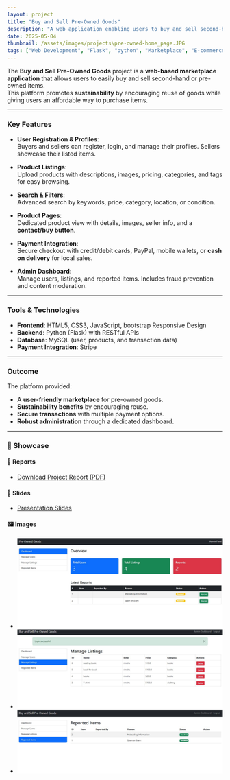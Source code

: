 ```yaml
---
layout: project
title: "Buy and Sell Pre-Owned Goods"
description: "A web application enabling users to buy and sell second-hand items with secure transactions, user profiles, and admin control."
date: 2025-05-04
thumbnail: /assets/images/projects\pre-owned-home_page.JPG
tags: ["Web Development", "Flask", "python", "Marketplace", "E-commerce"]
---
```


The **Buy and Sell Pre-Owned Goods** project is a **web-based marketplace application** that allows users to easily buy and sell second-hand or pre-owned items.  
This platform promotes **sustainability** by encouraging reuse of goods while giving users an affordable way to purchase items.  

---

### Key Features
- **User Registration & Profiles**:  
  Buyers and sellers can register, login, and manage their profiles. Sellers showcase their listed items.  

- **Product Listings**:  
  Upload products with descriptions, images, pricing, categories, and tags for easy browsing.  

- **Search & Filters**:  
  Advanced search by keywords, price, category, location, or condition.  

- **Product Pages**:  
  Dedicated product view with details, images, seller info, and a **contact/buy button**.  

- **Payment Integration**:  
  Secure checkout with credit/debit cards, PayPal, mobile wallets, or **cash on delivery** for local sales.  

- **Admin Dashboard**:  
  Manage users, listings, and reported items. Includes fraud prevention and content moderation.  

---

### Tools & Technologies
- **Frontend**: HTML5, CSS3, JavaScript, bootstrap Responsive Design  
- **Backend**: Python (Flask) with RESTful APIs  
- **Database**: MySQL (user, products, and transaction data)  
- **Payment Integration**: Stripe  

---

### Outcome
The platform provided:  
- A **user-friendly marketplace** for pre-owned goods.  
- **Sustainability benefits** by encouraging reuse.  
- **Secure transactions** with multiple payment options.  
- **Robust administration** through a dedicated dashboard.  

---

### 📂 Showcase

#### 📄 Reports  
- [Download Project Report (PDF)](/assets/files/preowned-goods-report.pdf)  

#### 📑 Slides  
- [Presentation Slides](/assets/slides/preowned-goods-presentation.pdf)  

#### 🖼️ Images  
- ![Homepage](/assets/images/projects\pre-owned-admin-panel.JPG)  
- ![Product Listing](/assets/images/projects/pre-owned-product-listing.JPG)  
- ![Admin Dashboard](/assets/images/projects/pre-owned-report-page.JPG)  
